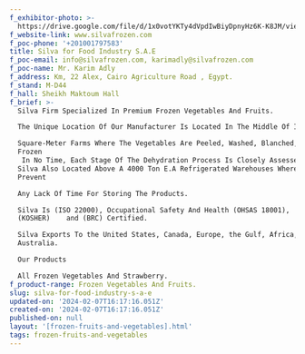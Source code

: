 ```yaml
---
f_exhibitor-photo: >-
  https://drive.google.com/file/d/1x0votYKTy4dVpdIwBiyDpnyHz6K-K8JM/view?usp=drive_link
f_website-link: www.silvafrozen.com
f_poc-phone: '+201001797583'
title: Silva for Food Industry S.A.E
f_poc-email: info@silvafrozen.com, karimadly@silvafrozen.com
f_poc-name: Mr. Karim Adly
f_address: Km, 22 Alex, Cairo Agriculture Road , Egypt.
f_stand: M-D44
f_hall: Sheikh Maktoum Hall
f_brief: >-
  Silva Firm Specialized In Premium Frozen Vegetables And Fruits. 

  The Unique Location Of Our Manufacturer Is Located In The Middle Of Infinite 

  Square-Meter Farms Where The Vegetables Are Peeled, Washed, Blanched, and
  Frozen
   In No Time, Each Stage Of The Dehydration Process Is Closely Assessed For Quality.
  Silva Also Located Above A 4000 Ton E.A Refrigerated Warehouses Where We
  Prevent 

  Any Lack Of Time For Storing The Products.

  Silva Is (ISO 22000), Occupational Safety And Health (OHSAS 18001),
  (KOSHER)    and (BRC) Certified.

  Silva Exports To the United States, Canada, Europe, the Gulf, Africa, And
  Australia.

  Our Products

  All Frozen Vegetables And Strawberry.
f_product-range: Frozen Vegetables And Fruits.
slug: silva-for-food-industry-s-a-e
updated-on: '2024-02-07T16:17:16.051Z'
created-on: '2024-02-07T16:17:16.051Z'
published-on: null
layout: '[frozen-fruits-and-vegetables].html'
tags: frozen-fruits-and-vegetables
---
```



